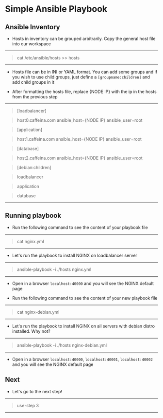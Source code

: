 # Simple Ansible Playbook


## Ansible Inventory

- Hosts in inventory can be grouped arbitrarily. Copy the general host file into our workspace

-------

> cat /etc/ansible/hosts >> hosts

-------

- Hosts file can be in INI or YAML format. You can add some groups and if you wish to use child groups, just define a `[groupname:children]` and add child groups in it

- After formatting the hosts file, replace {NODE IP} with the ip in the hosts from the previous step

-------

> [loadbalancer]

> host0.caffeina.com ansible_host={NODE IP} ansible_user=root

> [application]

> host1.caffeina.com ansible_host={NODE IP} ansible_user=root

> [database]

> host2.caffeina.com ansible_host={NODE IP} ansible_user=root

> [debian:children]

> loadbalancer

> application

> database

-------


## Running playbook

- Run the following command to see the content of your playbook file

-------

> cat nginx.yml

-------

- Let's run the playbook to install NGINX on loadbalancer server

-------

> ansible-playbook -i ./hosts nginx.yml

-------

- Open in a browser `localhost:40000` and you will see the NGINX default page

- Run the following command to see the content of your new playbook file

-------

> cat nginx-debian.yml

-------

- Let's run the playbook to install NGINX on all servers with debian distro installed. Why not?

-------

> ansible-playbook -i ./hosts nginx-debian.yml

-------

- Open in a browser `localhost:40000`, `localhost:40001`, `localhost:40002` and you will see the NGINX default page


## Next

- Let's go to the next step!

-------

> use-step 3

-------
